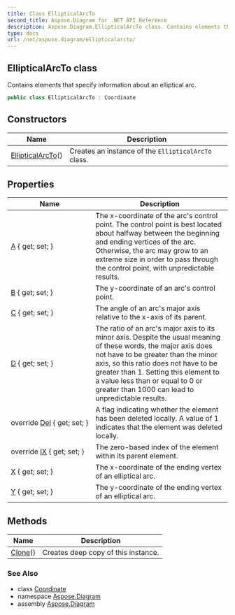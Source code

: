 ```yaml
---
title: Class EllipticalArcTo
second_title: Aspose.Diagram for .NET API Reference
description: Aspose.Diagram.EllipticalArcTo class. Contains elements that specify information about an elliptical arc
type: docs
url: /net/aspose.diagram/ellipticalarcto/
---
```

## EllipticalArcTo class

Contains elements that specify information about an elliptical arc.

```csharp
public class EllipticalArcTo : Coordinate
```

## Constructors

| Name | Description |
| --- | --- |
| [EllipticalArcTo](ellipticalarcto/)() | Creates an instance of the `EllipticalArcTo` class. |

## Properties

| Name | Description |
| --- | --- |
| [A](../../aspose.diagram/ellipticalarcto/a/) { get; set; } | The x-coordinate of the arc's control point. The control point is best located about halfway between the beginning and ending vertices of the arc. Otherwise, the arc may grow to an extreme size in order to pass through the control point, with unpredictable results. |
| [B](../../aspose.diagram/ellipticalarcto/b/) { get; set; } | The y-coordinate of an arc's control point. |
| [C](../../aspose.diagram/ellipticalarcto/c/) { get; set; } | The angle of an arc's major axis relative to the x-axis of its parent. |
| [D](../../aspose.diagram/ellipticalarcto/d/) { get; set; } | The ratio of an arc's major axis to its minor axis. Despite the usual meaning of these words, the major axis does not have to be greater than the minor axis, so this ratio does not have to be greater than 1. Setting this element to a value less than or equal to 0 or greater than 1000 can lead to unpredictable results. |
| override [Del](../../aspose.diagram/ellipticalarcto/del/) { get; set; } | A flag indicating whether the element has been deleted locally. A value of 1 indicates that the element was deleted locally. |
| override [IX](../../aspose.diagram/ellipticalarcto/ix/) { get; set; } | The zero-based index of the element within its parent element. |
| [X](../../aspose.diagram/ellipticalarcto/x/) { get; set; } | The x-coordinate of the ending vertex of an elliptical arc. |
| [Y](../../aspose.diagram/ellipticalarcto/y/) { get; set; } | The y-coordinate of the ending vertex of an elliptical arc. |

## Methods

| Name | Description |
| --- | --- |
| [Clone](../../aspose.diagram/coordinate/clone/)() | Creates deep copy of this instance. |

### See Also

* class [Coordinate](../coordinate/)
* namespace [Aspose.Diagram](../../aspose.diagram/)
* assembly [Aspose.Diagram](../../)


